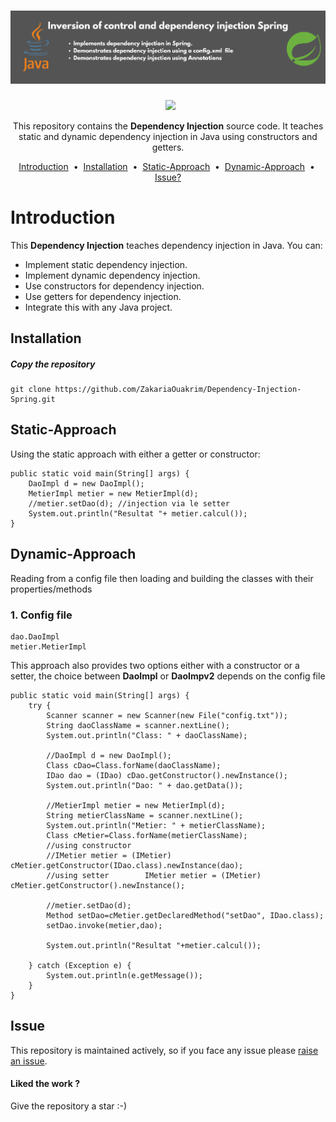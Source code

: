 <h1 align="center">
  <a href="https://github.com/ZakariaOuakrim/Spring-IOC">
    <img src="https://raw.githubusercontent.com/ZakariaOuakrim/Spring-IOC/master/src/main/resources/images/1.png" >
  </a>
</h1>
<p align="center">
&nbsp <a target="_blank" href="https://www.linkedin.com/in/zakariaouakz/"><img height="20" src="https://img.shields.io/badge/LinkedIn-0077B5?style=for-the-badge&logo=linkedin&logoColor=white" /></a>
</p>
<p align="center">
  This repository contains the <strong>Dependency Injection</strong> source code.
   It teaches static and dynamic dependency injection in Java using constructors and getters.
</p>

<p align="center">
<a href="#introduction">Introduction</a> &nbsp;&bull;&nbsp;
<a href="#installation">Installation</a> &nbsp;&bull;&nbsp;
<a href="#Static-Approach">Static-Approach</a> &nbsp;&bull;&nbsp;
<a href="#Dynamic-Approach">Dynamic-Approach</a> &nbsp;&bull;&nbsp;
<a href="#issue">Issue?</a>
</p>

# Introduction
This <b>Dependency Injection</b> teaches dependency injection in Java. You can:

- Implement static dependency injection.
- Implement dynamic dependency injection.
- Use constructors for dependency injection.
- Use getters for dependency injection.
- Integrate this with any Java project.

## Installation
##### Copy the repository
```
git clone https://github.com/ZakariaOuakrim/Dependency-Injection-Spring.git
```

## Static-Approach
Using the static approach with either a getter or constructor:<br/>
```
public static void main(String[] args) {  
    DaoImpl d = new DaoImpl();  
    MetierImpl metier = new MetierImpl(d);  
    //metier.setDao(d); //injection via le setter  
    System.out.println("Resultat "+ metier.calcul());  
}
```


## Dynamic-Approach

Reading from a config file then loading and building the classes with their properties/methods
### 1. Config file
```
dao.DaoImpl  
metier.MetierImpl
```
This approach also provides two options either with a constructor or a setter, the choice between <b>DaoImpl</b> or <b>DaoImpv2</b> depends on the config file
```
public static void main(String[] args) {  
    try {  
        Scanner scanner = new Scanner(new File("config.txt"));  
        String daoClassName = scanner.nextLine();  
        System.out.println("Class: " + daoClassName);  
  
        //DaoImpl d = new DaoImpl();  
        Class cDao=Class.forName(daoClassName);  
        IDao dao = (IDao) cDao.getConstructor().newInstance();  
        System.out.println("Dao: " + dao.getData());  
  
        //MetierImpl metier = new MetierImpl(d);  
        String metierClassName = scanner.nextLine();  
        System.out.println("Metier: " + metierClassName);  
        Class cMetier=Class.forName(metierClassName);  
        //using constructor  
        //IMetier metier = (IMetier) cMetier.getConstructor(IDao.class).newInstance(dao);  
        //using setter        IMetier metier = (IMetier) cMetier.getConstructor().newInstance();  
  
        //metier.setDao(d);  
        Method setDao=cMetier.getDeclaredMethod("setDao", IDao.class);  
        setDao.invoke(metier,dao);  
  
        System.out.println("Resultat "+metier.calcul());  
  
    } catch (Exception e) {  
        System.out.println(e.getMessage());  
    }  
}
```

## Issue
This repository is maintained actively, so if you face any issue please <a href="https://github.com/ZakariaOuakrim/Dependency-Injection-Spring/issues/new">raise an issue</a>.

<h4>Liked the work ?</h4>
Give the repository a star :-)